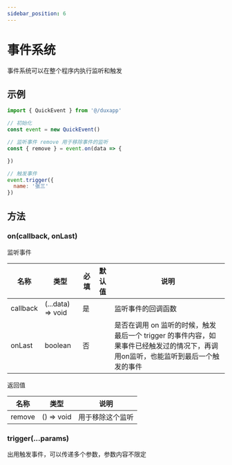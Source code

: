 ```yaml
---
sidebar_position: 6
---
```


# 事件系统

事件系统可以在整个程序内执行监听和触发

## 示例

```js
import { QuickEvent } from '@/duxapp'

// 初始化
const event = new QuickEvent()

// 监听事件 remove 用于移除事件的监听
const { remove } = event.on(data => {

})

// 触发事件
event.trigger({
  name: '张三'
})
```

## 方法

### on(callback, onLast)

监听事件

| 名称 | 类型 | 必填 | 默认值 | 说明 |
| ---- | ---- | -------- | ------- | ------- |
| callback | (...data) => void | 是 |  | 监听事件的回调函数 |
| onLast | boolean | 否 |  | 是否在调用 on 监听的时候，触发最后一个 trigger 的事件内容，如果事件已经触发过的情况下，再调用on监听，也能监听到最后一个触发的事件 |

返回值

| 名称 | 类型 | 说明 |
| ---- | ---- | ------- |
| remove | () => void | 用于移除这个监听 |

### trigger(...params)

出用触发事件，可以传递多个参数，参数内容不限定
